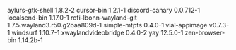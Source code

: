 aylurs-gtk-shell 1.8.2-2
cursor-bin 1.2.1-1
discord-canary 0.0.712-1
localsend-bin 1.17.0-1
rofi-lbonn-wayland-git 1.7.5.wayland3.r50.g2baa809d-1
simple-mtpfs 0.4.0-1
vial-appimage v0.7.3-1
windsurf 1.10.7-1
xwaylandvideobridge 0.4.0-2
yay 12.5.0-1
zen-browser-bin 1.14.2b-1
